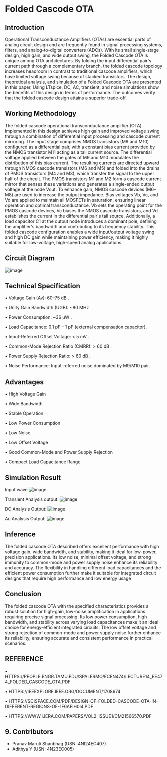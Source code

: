 # Folded Cascode OTA
## Introduction
Operational Transconductance Amplifiers (OTAs) are essential parts of analog circuit design and are frequently found in signal processing systems, filters, and analog-to-digital converters (ADCs). With its small single-stage design, high gain, and wide output swing, the Folded Cascode OTA is unique among OTA architectures. By folding the input differential pair's current path through a complementary branch, the folded cascode topology increases headroom in contrast to traditional cascode amplifiers, which have limited voltage swing because of stacked transistors. The design, theoretical analysis, and simulation of a Folded Cascode OTA are presented in this paper. Using LTspice, DC, AC, transient, and noise simulations show the benefits of this design in terms of performance. The outcomes verify that the folded cascode design attains a superior trade-off.

## Working Methodology
The folded cascode operational transconductance amplifier (OTA) implemented in this design achieves high gain and improved voltage swing through a combination of differential input processing and cascode current mirroring. The input stage comprises NMOS transistors (M9 and M10) configured as a differential pair, with a constant bias current provided by the NMOS transistor M11 acting as a tail current source. The differential voltage applied between the gates of M9 and M10 modulates the distribution of this bias current. The resulting currents are directed upward through NMOS cascode transistors (M6 and M5) and folded into the drains of PMOS transistors (M4 and M3), which transfer the signal to the upper half of the circuit. The PMOS transistors M1 and M2 form a cascode current mirror that senses these variations and generates a single-ended output voltage at the node Vout.
To enhance gain, NMOS cascode devices (M6–M8) are used to increase the output impedance. Bias voltages Vb, Vc, and Vd are applied to maintain all       MOSFETs in saturation, ensuring linear operation and optimal transconductance. Vb sets the operating point for the PMOS cascode devices, Vc biases the NMOS cascode transistors, and Vd establishes the current in the differential pair's tail source. Additionally, a load capacitor C1 at the output node introduces a dominant pole, defining the amplifier's bandwidth and contributing to its frequency stability. This folded cascode configuration enables a wide input/output voltage swing and high DC gain while maintaining power efficiency, making it highly suitable for low-voltage, high-speed analog applications.

## Circuit Diagram
![image](https://github.com/user-attachments/assets/a485c8b6-4150-4b17-a84b-9ca720d3f678)

## Technical Specification
•	Voltage Gain (Av): 60–75 dB .



•	Unity Gain Bandwidth (UGB): ~80 MHz




•	Power Consumption: ~36 µW .




•	Load Capacitance: 0.1 pF – 1 pF (external compensation capacitor).





•	Input-Referred Offset Voltage: < 5 mV .





•	Common-Mode Rejection Ratio (CMRR): > 60 dB .





•	Power Supply Rejection Ratio: > 60 dB .





•	Noise Performance: Input-referred noise dominated by M9/M10 pair.

## Advantages
•	High Voltage Gain




•	Wide Bandwidth



•	Stable Operation



•	Low Power Consumption



•	Low Noise




•	Low Offset Voltage




•	Good Common-Mode and Power Supply Rejection




•	Compact Load Capacitance Range




## Simulation Result
Input wave
![image](https://github.com/user-attachments/assets/2080b442-8361-4bdb-80bf-20ecc91faa26)



Transient Analysis output:
![image](https://github.com/user-attachments/assets/c104e30e-0e3a-4287-8948-206b5c3a12b6)




DC Analysis Output: 
![image](https://github.com/user-attachments/assets/cf92a448-c275-4c32-a094-4533e3b1b470)



Ac Analysis Output:
![image](https://github.com/user-attachments/assets/10b53ec5-6666-4390-bcab-f657e07f5052)

## Inference
The folded cascode OTA described offers  excellent performance with high voltage gain, wide bandwidth, and stability, making it ideal for low-power, precision applications. Its low noise, minimal offset voltage, and strong immunity to common-mode and power supply noise enhance its reliability and accuracy. The flexibility in handling different load capacitances and the efficient power consumption further make it suitable for integrated circuit designs that require high performance and low energy usage

## Conclusion
The folded cascode OTA with the specified characteristics provides a robust solution for high-gain, low-noise amplification in applications requiring precise signal processing. Its low power consumption, high bandwidth, and stability across varying load capacitances make it an ideal choice for energy-efficient integrated circuits. The low offset voltage and strong rejection of common-mode and power supply noise further enhance its reliability, ensuring accurate and consistent performance in practical scenarios.

## REFERENCE
•	HTTPS://PEOPLE.ENGR.TAMU.EDU/SPALERMO/ECEN474/LECTURE14_EE474_FOLDED_CASCODE_OTA.PDF


•	HTTPS://IEEEXPLORE.IEEE.ORG/DOCUMENT/1708674


•	HTTPS://SCISPACE.COM/PDF/DESIGN-OF-FOLDED-CASCODE-OTA-IN-DIFFERENT-REGIONS-OF-1F6AFIH0I4.PDF



•	HTTPS://WWW.IJERA.COM/PAPERS/VOL2_ISSUE1/CM21566570.PDF

## 9. Contributors

- Pranav Maruti Shanbhag (USN: 4NI24EC407)
- Adithya Y (USN: 4N23EC005)  
